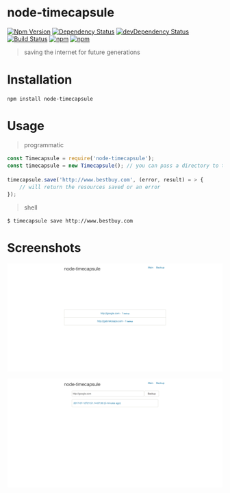 # node-timecapsule

[![Npm Version](https://img.shields.io/npm/v/node-timecapsule.svg)](https://www.npmjs.com/package/node-timecapsule)
[![Dependency Status](https://david-dm.org/gabrielcsapo/node-timecapsule.svg)](https://david-dm.org/gabrielcsapo/node-timecapsule)
[![devDependency Status](https://david-dm.org/gabrielcsapo/node-timecapsule/dev-status.svg)](https://david-dm.org/gabrielcsapo/node-timecapsule#info=devDependencies)
[![Build Status](https://travis-ci.org/gabrielcsapo/node-timecapsule.svg?branch=master)](https://travis-ci.org/gabrielcsapo/node-timecapsule)
[![npm](https://img.shields.io/npm/dt/node-timecapsule.svg)]()
[![npm](https://img.shields.io/npm/dm/node-timecapsule.svg)]()

> saving the internet for future generations

# Installation

```
npm install node-timecapsule
```

# Usage

> programmatic

```javascript
const Timecapsule = require('node-timecapsule');
const timecapsule = new Timecapsule(); // you can pass a directory to the constructor if you want to specific a different directory then the default, `capsules`.

timecapsule.save('http://www.bestbuy.com', (error, result) = > {
    // will return the resources saved or an error
});
```

> shell

```
$ timecapsule save http://www.bestbuy.com
```

# Screenshots

![main](./screenshots/main.png)

![backup](./screenshots/backup.png)
